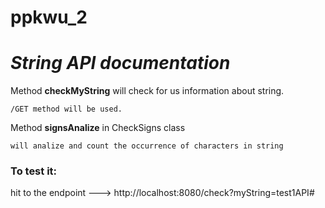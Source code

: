 # ppkwu_2
# _String API documentation_

Method **checkMyString** will check for us information about string.

`/GET method will be used.`




Method **signsAnalize** in CheckSigns class 

`will analize and count the occurrence of characters in string`



### **To test it:**

hit to the endpoint 
--->  http://localhost:8080/check?myString=test1API#